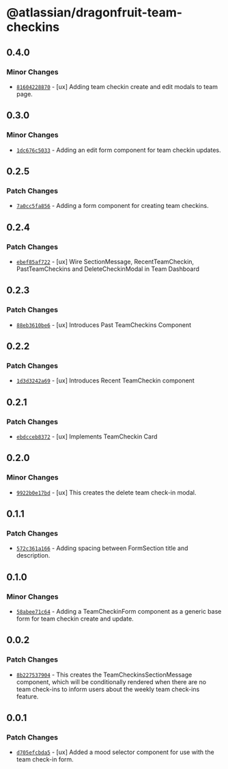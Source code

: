 # @atlassian/dragonfruit-team-checkins

## 0.4.0

### Minor Changes

- [`81604228870`](https://bitbucket.org/atlassian/atlassian-frontend/commits/81604228870) - [ux] Adding team checkin create and edit modals to team page.

## 0.3.0

### Minor Changes

- [`1dc676c5033`](https://bitbucket.org/atlassian/atlassian-frontend/commits/1dc676c5033) - Adding an edit form component for team checkin updates.

## 0.2.5

### Patch Changes

- [`7a0cc5fa856`](https://bitbucket.org/atlassian/atlassian-frontend/commits/7a0cc5fa856) - Adding a form component for creating team checkins.

## 0.2.4

### Patch Changes

- [`ebef85af722`](https://bitbucket.org/atlassian/atlassian-frontend/commits/ebef85af722) - [ux] Wire SectionMessage, RecentTeamCheckin, PastTeamCheckins and DeleteCheckinModal in Team Dashboard

## 0.2.3

### Patch Changes

- [`88eb3610be6`](https://bitbucket.org/atlassian/atlassian-frontend/commits/88eb3610be6) - [ux] Introduces Past TeamCheckins Component

## 0.2.2

### Patch Changes

- [`1d3d3242a69`](https://bitbucket.org/atlassian/atlassian-frontend/commits/1d3d3242a69) - [ux] Introduces Recent TeamCheckin component

## 0.2.1

### Patch Changes

- [`ebdcceb8372`](https://bitbucket.org/atlassian/atlassian-frontend/commits/ebdcceb8372) - [ux] Implements TeamCheckin Card

## 0.2.0

### Minor Changes

- [`9922b0e17bd`](https://bitbucket.org/atlassian/atlassian-frontend/commits/9922b0e17bd) - [ux] This creates the delete team check-in modal.

## 0.1.1

### Patch Changes

- [`572c361a166`](https://bitbucket.org/atlassian/atlassian-frontend/commits/572c361a166) - Adding spacing between FormSection title and description.

## 0.1.0

### Minor Changes

- [`58abee71c64`](https://bitbucket.org/atlassian/atlassian-frontend/commits/58abee71c64) - Adding a TeamCheckinForm component as a generic base form for team checkin create and update.

## 0.0.2

### Patch Changes

- [`8b227537904`](https://bitbucket.org/atlassian/atlassian-frontend/commits/8b227537904) - This creates the TeamCheckinsSectionMessage component, which will be conditionally rendered when there are no team check-ins to inform users about the weekly team check-ins feature.

## 0.0.1

### Patch Changes

- [`d705efcbda5`](https://bitbucket.org/atlassian/atlassian-frontend/commits/d705efcbda5) - [ux] Added a mood selector component for use with the team check-in form.
